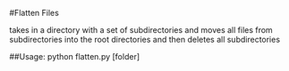 #Flatten Files

takes in a directory with a set of subdirectories and moves all files from subdirectories into the root directories and then deletes all subdirectories

##Usage:
python flatten.py [folder]